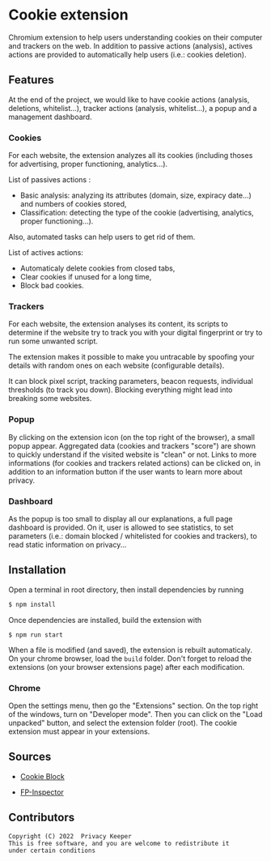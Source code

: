 # Cookie extension

Chromium extension to help users understanding cookies on their computer and trackers on the web. In addition to passive actions (analysis), actives actions are provided to automatically help users (i.e.: cookies deletion).

## Features

At the end of the project, we would like to have cookie actions (analysis, deletions, whitelist...), tracker actions (analysis, whitelist...), a popup and a management dashboard.

### Cookies

For each website, the extension analyzes all its cookies (including thoses for advertising, proper functioning, analytics...).

List of passives actions :
- Basic analysis: analyzing its attributes (domain, size, expiracy date...) and numbers of cookies stored,
- Classification: detecting the type of the cookie (advertising, analytics, proper functioning...).

Also, automated tasks can help users to get rid of them.

List of actives actions:
- Automaticaly delete cookies from closed tabs,
- Clear cookies if unused for a long time,
- Block bad cookies.

### Trackers

For each website, the extension analyses its content, its scripts to determine if the website try to track you with your digital fingerprint or try to run some unwanted script. 

The extension makes it possible to make you untracable by spoofing your details with random ones on each website (configurable details). 

It can block pixel script, tracking parameters, beacon requests, individual thresholds (to track you down). Blocking everything might lead into breaking some websites. 

### Popup

By clicking on the extension icon (on the top right of the browser), a small popup appear. Aggregated data (cookies and trackers "score") are shown to quickly understand if the visited website is "clean" or not. Links to more informations (for cookies and trackers related actions) can be clicked on, in addition to an information button if the user wants to learn more about privacy.

### Dashboard

As the popup is too small to display all our explanations, a full page dashboard is provided. On it, user is allowed to see statistics, to set parameters (i.e.: domain blocked / whitelisted for cookies and trackers), to read static information on privacy...

## Installation

Open a terminal in root directory, then install dependencies by running
```sh
$ npm install
```

Once dependencies are installed, build the extension with
```
$ npm run start
```

When a file is modified (and saved), the extension is rebuilt automaticaly. On your chrome browser, load the `build` folder. Don't forget to reload the extensions (on your browser extensions page) after each modification.

### Chrome

Open the settings menu, then go the "Extensions" section. On the top right of the windows, turn on "Developer mode". Then you can click on the "Load unpacked" button, and select the extension folder (root). The cookie extension must appear in your extensions.

## Sources

- [Cookie Block](https://github.com/dibollinger/CookieBlock)

- [FP-Inspector](https://github.com/uiowa-irl/FP-Inspector)

## Contributors

```
Copyright (C) 2022  Privacy Keeper
This is free software, and you are welcome to redistribute it
under certain conditions
```